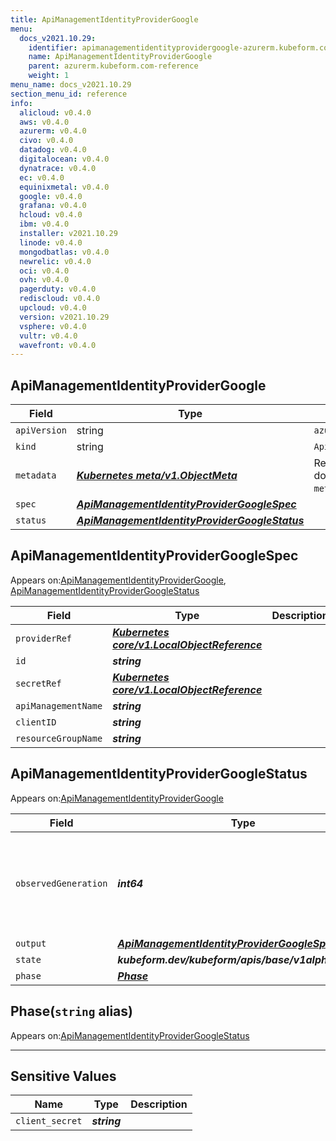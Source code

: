 ```yaml
---
title: ApiManagementIdentityProviderGoogle
menu:
  docs_v2021.10.29:
    identifier: apimanagementidentityprovidergoogle-azurerm.kubeform.com
    name: ApiManagementIdentityProviderGoogle
    parent: azurerm.kubeform.com-reference
    weight: 1
menu_name: docs_v2021.10.29
section_menu_id: reference
info:
  alicloud: v0.4.0
  aws: v0.4.0
  azurerm: v0.4.0
  civo: v0.4.0
  datadog: v0.4.0
  digitalocean: v0.4.0
  dynatrace: v0.4.0
  ec: v0.4.0
  equinixmetal: v0.4.0
  google: v0.4.0
  grafana: v0.4.0
  hcloud: v0.4.0
  ibm: v0.4.0
  installer: v2021.10.29
  linode: v0.4.0
  mongodbatlas: v0.4.0
  newrelic: v0.4.0
  oci: v0.4.0
  ovh: v0.4.0
  pagerduty: v0.4.0
  rediscloud: v0.4.0
  upcloud: v0.4.0
  version: v2021.10.29
  vsphere: v0.4.0
  vultr: v0.4.0
  wavefront: v0.4.0
---
```


## ApiManagementIdentityProviderGoogle
| Field | Type | Description |
| ------ | ----- | ----------- |
| `apiVersion` | string | `azurerm.kubeform.com/v1alpha1` |
|    `kind` | string | `ApiManagementIdentityProviderGoogle` |
| `metadata` | ***[Kubernetes meta/v1.ObjectMeta](https://v1-18.docs.kubernetes.io/docs/reference/generated/kubernetes-api/v1.18/#objectmeta-v1-meta)***|Refer to the Kubernetes API documentation for the fields of the `metadata` field.|
| `spec` | ***[ApiManagementIdentityProviderGoogleSpec](#apimanagementidentityprovidergooglespec)***||
| `status` | ***[ApiManagementIdentityProviderGoogleStatus](#apimanagementidentityprovidergooglestatus)***||
## ApiManagementIdentityProviderGoogleSpec

Appears on:[ApiManagementIdentityProviderGoogle](#apimanagementidentityprovidergoogle), [ApiManagementIdentityProviderGoogleStatus](#apimanagementidentityprovidergooglestatus)

| Field | Type | Description |
| ------ | ----- | ----------- |
| `providerRef` | ***[Kubernetes core/v1.LocalObjectReference](https://v1-18.docs.kubernetes.io/docs/reference/generated/kubernetes-api/v1.18/#localobjectreference-v1-core)***||
| `id` | ***string***||
| `secretRef` | ***[Kubernetes core/v1.LocalObjectReference](https://v1-18.docs.kubernetes.io/docs/reference/generated/kubernetes-api/v1.18/#localobjectreference-v1-core)***||
| `apiManagementName` | ***string***||
| `clientID` | ***string***||
| `resourceGroupName` | ***string***||
## ApiManagementIdentityProviderGoogleStatus

Appears on:[ApiManagementIdentityProviderGoogle](#apimanagementidentityprovidergoogle)

| Field | Type | Description |
| ------ | ----- | ----------- |
| `observedGeneration` | ***int64***| ***(Optional)*** Resource generation, which is updated on mutation by the API Server.|
| `output` | ***[ApiManagementIdentityProviderGoogleSpec](#apimanagementidentityprovidergooglespec)***| ***(Optional)*** |
| `state` | ***kubeform.dev/kubeform/apis/base/v1alpha1.State***| ***(Optional)*** |
| `phase` | ***[Phase](#phase)***| ***(Optional)*** |
## Phase(`string` alias)

Appears on:[ApiManagementIdentityProviderGoogleStatus](#apimanagementidentityprovidergooglestatus)

---
## Sensitive Values
| Name | Type | Description |
|------|------|-------------|
| `client_secret` | ***string*** ||
